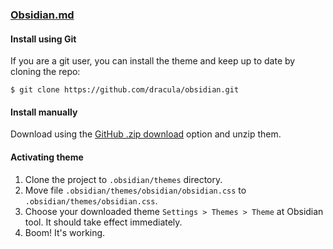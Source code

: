### [Obsidian.md](http://obsidian.md)

#### Install using Git

If you are a git user, you can install the theme and keep up to date by cloning the repo:

    $ git clone https://github.com/dracula/obsidian.git

#### Install manually

Download using the [GitHub .zip download](https://github.com/dracula/obsidian/archive/master.zip) option and unzip them.

#### Activating theme

1. Clone the project to `.obsidian/themes` directory.
2. Move file `.obsidian/themes/obsidian/obsidian.css` to `.obsidian/themes/obsidian.css`.
3. Choose your downloaded theme `Settings > Themes > Theme` at Obsidian tool. It should take effect immediately.
4. Boom! It's working.
